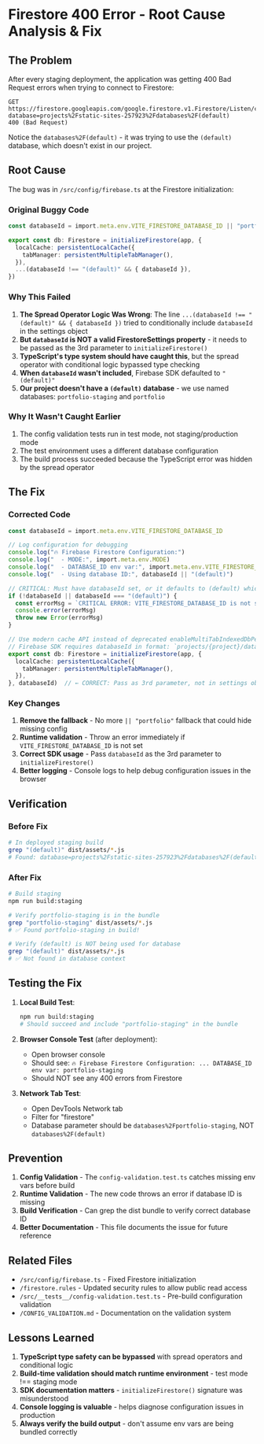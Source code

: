 # Firestore 400 Error - Root Cause Analysis & Fix

## The Problem

After every staging deployment, the application was getting 400 Bad Request errors when trying to connect to Firestore:

```
GET https://firestore.googleapis.com/google.firestore.v1.Firestore/Listen/channel?
database=projects%2Fstatic-sites-257923%2Fdatabases%2F(default)
400 (Bad Request)
```

Notice the `databases%2F(default)` - it was trying to use the `(default)` database, which doesn't exist in our project.

## Root Cause

The bug was in `/src/config/firebase.ts` at the Firestore initialization:

### Original Buggy Code
```typescript
const databaseId = import.meta.env.VITE_FIRESTORE_DATABASE_ID || "portfolio"

export const db: Firestore = initializeFirestore(app, {
  localCache: persistentLocalCache({
    tabManager: persistentMultipleTabManager(),
  }),
  ...(databaseId !== "(default)" && { databaseId }),
})
```

### Why This Failed

1. **The Spread Operator Logic Was Wrong**: The line `...(databaseId !== "(default)" && { databaseId })` tried to conditionally include `databaseId` in the settings object
2. **But `databaseId` is NOT a valid FirestoreSettings property** - it needs to be passed as the 3rd parameter to `initializeFirestore()`
3. **TypeScript's type system should have caught this**, but the spread operator with conditional logic bypassed type checking
4. **When `databaseId` wasn't included**, Firebase SDK defaulted to `"(default)"`
5. **Our project doesn't have a `(default)` database** - we use named databases: `portfolio-staging` and `portfolio`

### Why It Wasn't Caught Earlier

1. The config validation tests run in test mode, not staging/production mode
2. The test environment uses a different database configuration
3. The build process succeeded because the TypeScript error was hidden by the spread operator

## The Fix

### Corrected Code
```typescript
const databaseId = import.meta.env.VITE_FIRESTORE_DATABASE_ID

// Log configuration for debugging
console.log("🔥 Firebase Firestore Configuration:")
console.log("  - MODE:", import.meta.env.MODE)
console.log("  - DATABASE_ID env var:", import.meta.env.VITE_FIRESTORE_DATABASE_ID)
console.log("  - Using database ID:", databaseId || "(default)")

// CRITICAL: Must have databaseId set, or it defaults to (default) which doesn't exist
if (!databaseId || databaseId === "(default)") {
  const errorMsg = `CRITICAL ERROR: VITE_FIRESTORE_DATABASE_ID is not set or is "(default)"! This will cause 400 errors.`
  console.error(errorMsg)
  throw new Error(errorMsg)
}

// Use modern cache API instead of deprecated enableMultiTabIndexedDbPersistence  
// Firebase SDK requires databaseId in format: `projects/{project}/databases/{database}`
export const db: Firestore = initializeFirestore(app, {
  localCache: persistentLocalCache({
    tabManager: persistentMultipleTabManager(),
  }),
}, databaseId)  // ← CORRECT: Pass as 3rd parameter, not in settings object
```

### Key Changes

1. **Remove the fallback** - No more `|| "portfolio"` fallback that could hide missing config
2. **Runtime validation** - Throw an error immediately if `VITE_FIRESTORE_DATABASE_ID` is not set
3. **Correct SDK usage** - Pass `databaseId` as the 3rd parameter to `initializeFirestore()`
4. **Better logging** - Console logs to help debug configuration issues in the browser

## Verification

### Before Fix
```bash
# In deployed staging build
grep "(default)" dist/assets/*.js
# Found: database=projects%2Fstatic-sites-257923%2Fdatabases%2F(default)
```

### After Fix
```bash
# Build staging
npm run build:staging

# Verify portfolio-staging is in the bundle
grep "portfolio-staging" dist/assets/*.js
# ✅ Found portfolio-staging in build!

# Verify (default) is NOT being used for database
grep "(default)" dist/assets/*.js
# ✅ Not found in database context
```

## Testing the Fix

1. **Local Build Test**:
   ```bash
   npm run build:staging
   # Should succeed and include "portfolio-staging" in the bundle
   ```

2. **Browser Console Test** (after deployment):
   - Open browser console
   - Should see: `🔥 Firebase Firestore Configuration: ... DATABASE_ID env var: portfolio-staging`
   - Should NOT see any 400 errors from Firestore

3. **Network Tab Test**:
   - Open DevTools Network tab
   - Filter for "firestore"
   - Database parameter should be `databases%2Fportfolio-staging`, NOT `databases%2F(default)`

## Prevention

1. **Config Validation** - The `config-validation.test.ts` catches missing env vars before build
2. **Runtime Validation** - The new code throws an error if database ID is missing
3. **Build Verification** - Can grep the dist bundle to verify correct database ID
4. **Better Documentation** - This file documents the issue for future reference

## Related Files

- `/src/config/firebase.ts` - Fixed Firestore initialization
- `/firestore.rules` - Updated security rules to allow public read access
- `/src/__tests__/config-validation.test.ts` - Pre-build configuration validation
- `/CONFIG_VALIDATION.md` - Documentation on the validation system

## Lessons Learned

1. **TypeScript type safety can be bypassed** with spread operators and conditional logic
2. **Build-time validation should match runtime environment** - test mode !== staging mode
3. **SDK documentation matters** - `initializeFirestore()` signature was misunderstood
4. **Console logging is valuable** - helps diagnose configuration issues in production
5. **Always verify the build output** - don't assume env vars are being bundled correctly
